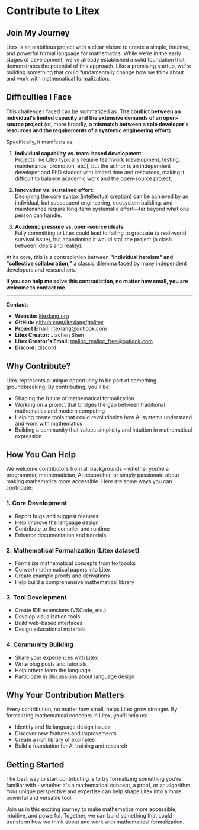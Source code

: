 # Contribute to Litex

## Join My Journey

Litex is an ambitious project with a clear vision: to create a simple, intuitive, and powerful formal language for mathematics. While we're in the early stages of development, we've already established a solid foundation that demonstrates the potential of this approach. Like a promising startup, we're building something that could fundamentally change how we think about and work with mathematical formalization.

## Difficulties I Face

This challenge I faced can be summarized as: **The conflict between an individual's limited capacity and the extensive demands of an open-source project** (or, more broadly, **a mismatch between a solo developer's resources and the requirements of a systemic engineering effort**).  

Specifically, it manifests as:  
1. **Individual capability vs. team-based development**:  
   Projects like Litex typically require teamwork (development, testing, maintenance, promotion, etc.), but the author is an independent developer and PhD student with limited time and resources, making it difficult to balance academic work and the open-source project.  

2. **Innovation vs. sustained effort**:  
   Designing the core syntax (intellectual creation) can be achieved by an individual, but subsequent engineering, ecosystem building, and maintenance require long-term systematic effort—far beyond what one person can handle.  

3. **Academic pressure vs. open-source ideals**:  
   Fully committing to Litex could lead to failing to graduate (a real-world survival issue), but abandoning it would stall the project (a clash between ideals and reality).  

At its core, this is a contradiction between **"individual heroism" and "collective collaboration,"** a classic dilemma faced by many independent developers and researchers.

**If you can help me solve this contradiction, no matter how small, you are welcome to contact me.**

---  
**Contact:**  
- **Website:** [litexlang.org](https://litexlang.org)  
- **GitHub:** [github.com/litexlang/golitex](https://github.com/litexlang/golitex)
- **Project Email:** litexlang@outlook.com
- **Litex Creator:** Jiachen Shen
- **Litex Creator's Email:** malloc_realloc_free@outlook.com
- **Discord:** [discord](https://discord.gg/uvrHM7eS)

## Why Contribute?

Litex represents a unique opportunity to be part of something groundbreaking. By contributing, you'll be:
- Shaping the future of mathematical formalization
- Working on a project that bridges the gap between traditional mathematics and modern computing
- Helping create tools that could revolutionize how AI systems understand and work with mathematics
- Building a community that values simplicity and intuition in mathematical expression

## How You Can Help

We welcome contributors from all backgrounds - whether you're a programmer, mathematician, AI researcher, or simply passionate about making mathematics more accessible. Here are some ways you can contribute:

### 1. Core Development
- Report bugs and suggest features
- Help improve the language design
- Contribute to the compiler and runtime
- Enhance documentation and tutorials

### 2. Mathematical Formalization (Litex dataset)
- Formalize mathematical concepts from textbooks
- Convert mathematical papers into Litex
- Create example proofs and derivations
- Help build a comprehensive mathematical library

### 3. Tool Development
- Create IDE extensions (VSCode, etc.)
- Develop visualization tools
- Build web-based interfaces
- Design educational materials

### 4. Community Building
- Share your experiences with Litex
- Write blog posts and tutorials
- Help others learn the language
- Participate in discussions about language design

## Why Your Contribution Matters

Every contribution, no matter how small, helps Litex grow stronger. By formalizing mathematical concepts in Litex, you'll help us:
- Identify and fix language design issues
- Discover new features and improvements
- Create a rich library of examples
- Build a foundation for AI training and research

## Getting Started

The best way to start contributing is to try formalizing something you're familiar with - whether it's a mathematical concept, a proof, or an algorithm. Your unique perspective and expertise can help shape Litex into a more powerful and versatile tool.

Join us in this exciting journey to make mathematics more accessible, intuitive, and powerful. Together, we can build something that could transform how we think about and work with mathematical formalization.


